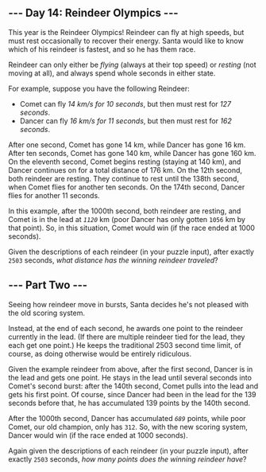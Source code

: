 ﻿## --- Day 14: Reindeer Olympics ---

This year is the Reindeer Olympics! Reindeer can fly at high speeds, but must rest occasionally to recover their energy. Santa would like to know which of his reindeer is fastest, and so he has them race.

Reindeer can only either be  _flying_  (always at their top speed) or  _resting_  (not moving at all), and always spend whole seconds in either state.

For example, suppose you have the following Reindeer:

-   Comet can fly  _14 km/s for 10 seconds_, but then must rest for  _127 seconds_.
-   Dancer can fly  _16 km/s for 11 seconds_, but then must rest for  _162 seconds_.

After one second, Comet has gone 14 km, while Dancer has gone 16 km. After ten seconds, Comet has gone 140 km, while Dancer has gone 160 km. On the eleventh second, Comet begins resting (staying at 140 km), and Dancer continues on for a total distance of 176 km. On the 12th second, both reindeer are resting. They continue to rest until the 138th second, when Comet flies for another ten seconds. On the 174th second, Dancer flies for another 11 seconds.

In this example, after the 1000th second, both reindeer are resting, and Comet is in the lead at  _`1120`_  km (poor Dancer has only gotten  `1056`  km by that point). So, in this situation, Comet would win (if the race ended at 1000 seconds).

Given the descriptions of each reindeer (in your puzzle input), after exactly  `2503`  seconds,  _what distance has the winning reindeer traveled_?

## --- Part Two ---

Seeing how reindeer move in bursts, Santa decides he's not pleased with the old scoring system.

Instead, at the end of each second, he awards one point to the reindeer currently in the lead. (If there are multiple reindeer tied for the lead, they each get one point.) He keeps the traditional 2503 second time limit, of course, as doing otherwise would be  entirely ridiculous.

Given the example reindeer from above, after the first second, Dancer is in the lead and gets one point. He stays in the lead until several seconds into Comet's second burst: after the 140th second, Comet pulls into the lead and gets his first point. Of course, since Dancer had been in the lead for the 139 seconds before that, he has accumulated 139 points by the 140th second.

After the 1000th second, Dancer has accumulated  _`689`_  points, while poor Comet, our old champion, only has  `312`. So, with the new scoring system, Dancer would win (if the race ended at 1000 seconds).

Again given the descriptions of each reindeer (in your puzzle input), after exactly  `2503`  seconds,  _how many points does the winning reindeer have_?